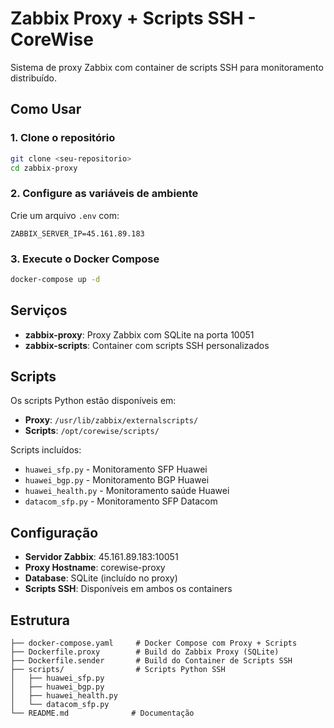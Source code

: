 # Zabbix Proxy + Scripts SSH - CoreWise

Sistema de proxy Zabbix com container de scripts SSH para monitoramento distribuído.

## Como Usar

### 1. Clone o repositório
```bash
git clone <seu-repositorio>
cd zabbix-proxy
```

### 2. Configure as variáveis de ambiente
Crie um arquivo `.env` com:
```
ZABBIX_SERVER_IP=45.161.89.183
```

### 3. Execute o Docker Compose
```bash
docker-compose up -d
```

## Serviços

- **zabbix-proxy**: Proxy Zabbix com SQLite na porta 10051
- **zabbix-scripts**: Container com scripts SSH personalizados

## Scripts

Os scripts Python estão disponíveis em:
- **Proxy**: `/usr/lib/zabbix/externalscripts/`
- **Scripts**: `/opt/corewise/scripts/`

Scripts incluídos:
- `huawei_sfp.py` - Monitoramento SFP Huawei
- `huawei_bgp.py` - Monitoramento BGP Huawei  
- `huawei_health.py` - Monitoramento saúde Huawei
- `datacom_sfp.py` - Monitoramento SFP Datacom

## Configuração

- **Servidor Zabbix**: 45.161.89.183:10051
- **Proxy Hostname**: corewise-proxy
- **Database**: SQLite (incluído no proxy)
- **Scripts SSH**: Disponíveis em ambos os containers

## Estrutura

```
├── docker-compose.yaml     # Docker Compose com Proxy + Scripts
├── Dockerfile.proxy        # Build do Zabbix Proxy (SQLite)
├── Dockerfile.sender       # Build do Container de Scripts SSH
├── scripts/                # Scripts Python SSH
│   ├── huawei_sfp.py
│   ├── huawei_bgp.py
│   ├── huawei_health.py
│   └── datacom_sfp.py
└── README.md              # Documentação
``` 